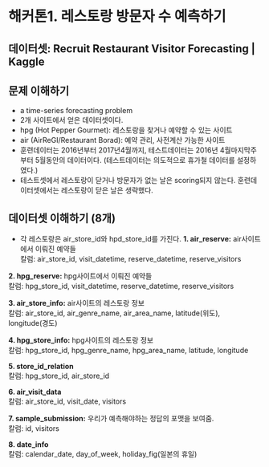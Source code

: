 # 해커톤1. 레스토랑 방문자 수 예측하기

## 데이터셋: Recruit Restaurant Visitor Forecasting | Kaggle

## 문제 이해하기
-	a time-series forecasting problem
-	2개 사이트에서 얻은 데이터셋이다.
 - hpg (Hot Pepper Gourmet): 레스토랑을 찾거나 예약할 수 있는 사이트
 - air (AirReGI/Restaurant Borad): 예약 관리, 사전계산 가능한 사이트
-	훈련데이터는 2016년부터 2017년4월까지, 테스트데이터는 2016년 4월마지막주부터 5월동안의 데이터이다. (테스트데이터는 의도적으로 휴가철 데이터를 설정하였다.)
-	테스트셋에서 레스토랑이 닫거나 방문자가 없는 날은 scoring되지 않는다. 훈련데이터셋에서는 레스토랑이 닫은 날은 생략했다.

## 데이터셋 이해하기 (8개)
-	각 레스토랑은 air_store_id와 hpd_store_id를 가진다.
**1.	air_reserve:** air사이트에서 이뤄진 예약들<br>
칼럼: air_store_id, visit_datetime, reserve_datetime, reserve_visitors<br>

**2.	hpg_reserve:** hpg사이트에서 이뤄진 예약들<br>
칼럼: hpg_store_id, visit_datetime, reserve_datetime, reserve_visitors<br>

**3.	air_store_info:** air사이트의 레스토랑 정보<br>
칼럼: air_store_id, air_genre_name, air_area_name, latitude(위도), longitude(경도)<br>

**4.	hpg_store_info:** hpg사이트의 레스토랑 정보<br>
칼럼: hpg_store_id, hpg_genre_name, hpg_area_name, latitude, longitude<br>

**5.	store_id_relation**<br>
칼럼: hpg_store_id, air_store_id<br>

**6.	air_visit_data**<br>
칼럼: air_store_id, visit_date, visitors<br>

**7.	sample_submission:** 우리가 예측해야하는 정답의 포맷을 보여줌.<br>
칼럼: id, visitors<br>

**8.	date_info**<br>
칼럼: calendar_date, day_of_week, holiday_fig(일본의 휴일)
